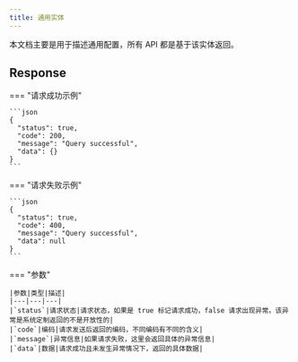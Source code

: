 ```yaml
---
title: 通用实体
---
```


本文档主要是用于描述通用配置，所有 API 都是基于该实体返回。

## Response

=== "请求成功示例"

    ```json
    {
      "status": true,
      "code": 200,
      "message": "Query successful",
      "data": {}
    }
    ```

=== "请求失败示例"

    ```json
    {
      "status": true,
      "code": 400,
      "message": "Query successful",
      "data": null
    }
    ```

=== "参数"

    |参数|类型|描述|
    |---|---|---|
    |`status`|请求状态|请求状态，如果是 true 标记请求成功，false 请求出现异常。该异常是系统定制返回的不是开放性的|
    |`code`|编码|请求发送后返回的编码，不同编码有不同的含义|
    |`message`|异常信息|如果请求失败，这里会返回具体的异常信息|
    |`data`|数据|请求成功且未发生异常情况下，返回的具体数据|
